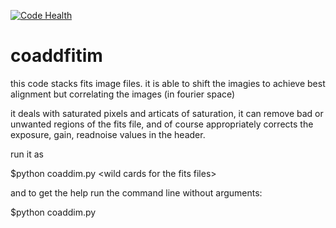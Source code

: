 [![Code Health](https://landscape.io/github/fedhere/coaddfitim/master/landscape.svg?style=flat)](https://landscape.io/github/fedhere/coaddfitim/master)

coaddfitim
==========

this code stacks fits image files. it is able to shift the imagies to achieve best alignment but correlating the images (in fourier space)

it deals with saturated pixels and articats of saturation, it can remove bad or unwanted regions of the fits file, and of course appropriately corrects the exposure, gain, readnoise values in the header. 

run it as 

$python coaddim.py \<wild cards for the fits files\> 

and to get the help run the command line without arguments:

$python coaddim.py

